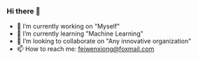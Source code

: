### Hi there 👋


- 🔭 I’m currently working on "Myself"
- 🌱 I’m currently learning "Machine Learning"
- 👯 I’m looking to collaborate on "Any innovative organization"
- 📫 How to reach me: feiwenxiong@foxmail.com


<!--
**feiwenxiong/feiwenxiong** is a ✨ _special_ ✨ repository because its `README.md` (this file) appears on your GitHub profile.

Here are some ideas to get you started:

- 🔭 I’m currently working on "Myself"
- 🌱 I’m currently learning "Machine Learning"
- 👯 I’m looking to collaborate on "Any innovative organization"
- 🤔 I’m looking for help with ...
- 💬 Ask me about ...
- 📫 How to reach me: feiwenxiong@foxmail.com
- 😄 Pronouns: ...
- ⚡ Fun fact: ...
-->
